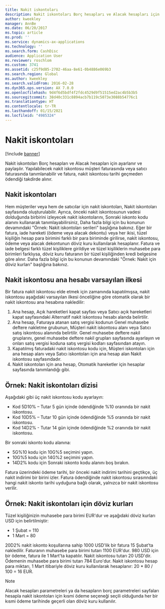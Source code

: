 ```yaml
---
title: Nakit iskontoları
description: Nakit iskontoları Borç hesapları ve Alacak hesapları için ayarlanır ve paylaşılır.  Yapılabilecek nakit iskontosu müşteri faturasında veya satıcı faturasında tanımlanabilir ve fatura, nakit iskontosu tarihi geçmeden ödendiği takdirde alınır.
author: kweekley
manager: AnnBe
ms.date: 06/20/2017
ms.topic: article
ms.prod: ''
ms.service: dynamics-ax-applications
ms.technology: ''
ms.search.form: CashDisc
audience: Application User
ms.reviewer: roschlom
ms.custom: 3741
ms.assetid: c25f9d85-2702-46aa-8e61-0b4886e069b3
ms.search.region: Global
ms.author: kweekley
ms.search.validFrom: 2016-02-28
ms.dyn365.ops.version: AX 7.0.0
ms.openlocfilehash: 9d4f6d5bdf4f2fdc4529d9f51515ed2ac4b5b3b5
ms.sourcegitcommit: 38d40c331c8894acb7b119c5073e3088b54776c1
ms.translationtype: HT
ms.contentlocale: tr-TR
ms.lasthandoff: 01/15/2021
ms.locfileid: "4985324"
---
```

# <a name="cash-discounts"></a>Nakit iskontoları

[!include [banner](../includes/banner.md)]

Nakit iskontoları Borç hesapları ve Alacak hesapları için ayarlanır ve paylaşılır.  Yapılabilecek nakit iskontosu müşteri faturasında veya satıcı faturasında tanımlanabilir ve fatura, nakit iskontosu tarihi geçmeden ödendiği takdirde alınır. 

## <a name="cash-discounts"></a>Nakit iskontoları

Hem müşteriler veya hem de satıcılar için nakit iskontoları, Nakit iskontoları sayfasında oluşturulabilir. Ayrıca, önceki nakit iskontosunun vadesi dolduğunda birbirini izleyecek nakit iskontolarını, Sonraki iskonto kodu alanını kullanarak tanımlayabilirsiniz, Daha fazla bilgi için bu konunun devamındaki "Örnek: Nakit iskontoları serileri" başlığına bakınız. Eğer bir fatura, iade hareketi (ödeme veya alacak dekontu) veya her ikisi, tüzel kişiliğin hesap para birimini farklı bir para biriminde girilirse, nakit iskontosu, ödeme veya alacak dekontunun döviz kuru kullanılarak hesaplanır. Fatura ve iade belgesi farklı tüzel kişiliklere girildiye ve tüzel kişiliklerin muhasebe para birimleri farklıysa, döviz kuru faturanın bir tüzel kişiliğinden kredi belgesine göre alınır. Daha fazla bilgi için bu konunun devamındaki "Örnek: Nakit için döviz kurları" başlığına bakınız.

## <a name="defaulting-order-of-cash-discount-main-account"></a>Nakit iskontosu ana hesabı varsayılan ilkesi

Bir fatura nakit iskontosu elde etmek için zamanında kapatılmışsa, nakit iskontosu aşağıdaki varsayılan ilkesi önceliğine göre otomatik olarak bir nakit iskontosu ana hesabına nakledilir:
1.  Ana hesap, Açık hareketleri kapat sayfası veya Satıcı açık hareketleri kapat sayfasındaki Alternatif nakit iskontosu hesabı alanda belirtilir.
2.  Ana hesap, Faturaya atanan satış vergisi kodunun Genel muhasebe deftere nakletme grubunun, Müşteri nakit iskontosu alanı veya Satıcı satış iskontosu alanında belirtilir. Genel muhasebe deftere nakil gruplarını, genel muhasebe deftere nakil grupları sayfasında ayarlayın ve onları satış vergisi koduna satış vergisi kodları sayfasından atayın.
3.  Kapatılmış faturadaki nakit iskontosu kodu için, Müşteri iskontoları için ana hesap alanı veya Satıcı iskontoları için ana hesap alan Nakit iskontosu sayfasındadır.
4.  Nakit iskontoları için ana hesap, Otomatik hareketler için hesaplar sayfasında tanımlandığı gibi.

## <a name="example-series-of-cash-discounts"></a>Örnek: Nakit iskontoları dizisi
Aşağıdaki gibi üç nakit iskontosu kodu ayarlayın:
-   Kod 5D10% – Tutar 5 gün içinde ödendiğinde %10 oranında bir nakit iskontosu.
-   Kod 10D5% – Tutar 10 gün içinde ödendiğinde %5 oranında bir nakit iskontosu.
-   Kod 14D2% - Tutar 14 gün içinde ödendiğinde %2 oranında bir nakit iskontosu.

Bir sonraki iskonto kodu alanına:
-   5G%10 kodu için 10G%5 seçimini yapın.
-   10G%5 kodu için 14G%2 seçimini yapın.
-   14D2% kodu için Sonraki iskonto kodu alanını boş bırakın.

Fatura üzerindeki ödeme tarihi, bir önceki nakit indirimi tarihini geçtikçe, üç nakit indirimi bir birini izler. Fatura ödendiğinde nakit iskontosu sırasınndaki hangi nakit iskonto tarihi uyduğuna bağlı olarak, yalnızca bir nakit iskontosu verilir.

## <a name="example-exchange-rates-for-cash-discounts"></a> Örnek: Nakit iskontoları için döviz kurları
Tüzel kişiliğinizin muhasebe para birimi EUR'dur ve aşağıdaki döviz kurları USD için belirtilmiştir:
-   1 Şubat = 110
-   1 Mart = 80

20D2% nakit iskonto koşullarına sahip 1000 USD'lik bir fatura 15 Şubat'ta nakledilir. Faturanın muhasebe para birimi tutarı 1100 EUR'dur. 980 USD için bir ödeme, fatura ile 1 Mart'ta kapatılır. Nakit iskontosu tutarı 20 USD'dir. Ödemenin muhasebe para birimi tutarı 784 Euro'dur. Nakit iskontosu hesap para miktarı, 1 Mart itibariyle döviz kuru kullanılarak hesaplanır: 20 \* 80 / 100 = 16 EUR.

> [!NOTE]
> Alacak hesapları parametreleri ya da hesapların borç parametreleri sayfaları hesapla nakit iskontoları için kısmi ödeme seçeneği seçili olduğunda her bir kısmi ödeme tarihinde geçerli olan döviz kuru kullanılır. 

